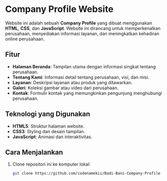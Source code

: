 # Company Profile Website

Website ini adalah sebuah **Company Profile** yang dibuat menggunakan **HTML**, **CSS**, dan **JavaScript**. Website ini dirancang untuk memperkenalkan perusahaan, menyediakan informasi layanan, dan meningkatkan kehadiran online perusahaan.

## Fitur

- **Halaman Beranda**: Tampilan utama dengan informasi singkat tentang perusahaan.
- **Tentang Kami**: Informasi detail tentang perusahaan, visi, dan misi.
- **Layanan**: Deskripsi layanan atau produk yang ditawarkan.
- **Galeri**: Koleksi gambar atau video dari perusahaan.
- **Kontak**: Formulir kontak yang memungkinkan pengunjung menghubungi perusahaan.

## Teknologi yang Digunakan

- **HTML5**: Struktur halaman website.
- **CSS3**: Styling dan desain tampilan.
- **JavaScript**: Animasi dan interaktivitas.

## Cara Menjalankan

1. Clone repositori ini ke komputer lokal:
   ```bash
   git clone https://github.com/codenamekii/Badi-Bani-Company-Profile
